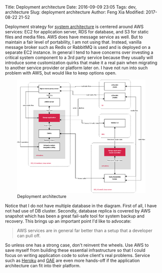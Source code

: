 Title: Deployment architecture
Date: 2016-09-09 23:05
Tags: dev, architecture
Slug: deployment architecture
Author: Feng Xia
Modified: 2017-08-22 21-52

Deployment strategy for [system architecture][] is centered around AWS
services: EC2 for application server, RDS for database, and S3 for
static files and media files.  AWS does have message service as
well. But to maintain a fair level of portability, I am not using
that. Instead, vanilla message broker such as Redis or RabbitMQ is
used and is deployed on a separate EC2 instance.  In general I tend to
have concerns over investing a critical system component to a 3rd
party service because they usually will introduce some customization
quirks that make it a real pain when migrating to another service
provider or platform later on. I have not run into such problem with
AWS, but would like to keep options open.


<figure class="col l12 m12 s12">
  <img src="/images/deployment_architecture.png"
  <figcaption>Deployment architecture</figcaption>
</figure>

Notice that I do not have multiple database in the diagram. First of
all, I have not had use of DB cluster. Secondly, database replica is
covered by AWS snapshot which has been a great fail-safe tool for
system backup and recovery.  This brings up an important point I'd
like to advocate:

<blockquote>
    AWS services are in general far better
    than a setup that a developer can pull off.
</blockquote>

So unless one has a strong case, don't reinvent the wheels.
Use AWS to save myself from building these essential infrastructure
so that I could focus on writing application code to solve
client's real problems. Service such as [Heroku][] and [GAE][]
are even more hands-off if the application architecture
can fit into their platform.



[system architecture]: {filename}/dev/architecture.md
[Heroku]: https://www.heroku.com/
[GAE]: https://cloud.google.com/appengine/
